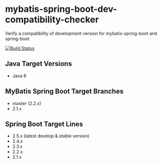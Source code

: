 # mybatis-spring-boot-dev-compatibility-checker
Verify a compatibility of development version for mybatis-spring-boot and spring-boot

[![Build Status](https://github.com/kazuki43zoo/mybatis-spring-boot-dev-compatibility-checker/workflows/CI/badge.svg)](https://github.com/kazuki43zoo/mybatis-spring-boot-dev-compatibility-checker/actions?query=workflow%3ACI)

## Java Target Versions

* Java 8

## MyBatis Spring Boot Target Branches 

* master (2.2.x)
* 2.1.x

## Spring Boot Target Lines

* 2.5.x (latest develop & stable version)
* 2.4.x
* 2.3.x
* 2.2.x
* 2.1.x
